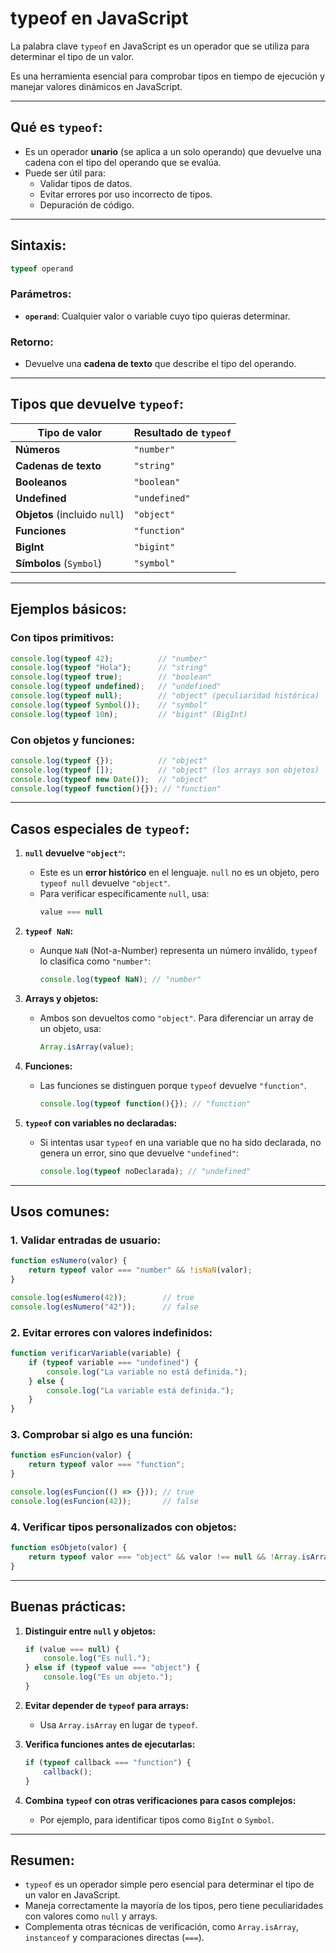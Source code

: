 
# typeof en JavaScript

La palabra clave `typeof` en JavaScript es un operador que se utiliza para determinar el tipo de un valor. 

Es una herramienta esencial para comprobar tipos en tiempo de ejecución y manejar valores dinámicos en JavaScript.

---

## **Qué es `typeof`:**

- Es un operador **unario** (se aplica a un solo operando) que devuelve una cadena con el tipo del operando que se evalúa.
- Puede ser útil para:
  - Validar tipos de datos.
  - Evitar errores por uso incorrecto de tipos.
  - Depuración de código.

---

## **Sintaxis:**

```javascript
typeof operand
```

### **Parámetros:**
- **`operand`**: Cualquier valor o variable cuyo tipo quieras determinar.

### **Retorno:**
- Devuelve una **cadena de texto** que describe el tipo del operando.

---

## **Tipos que devuelve `typeof`:**

| Tipo de valor               | Resultado de `typeof` |
|-----------------------------|------------------------|
| **Números**                 | `"number"`            |
| **Cadenas de texto**         | `"string"`            |
| **Booleanos**                | `"boolean"`           |
| **Undefined**                | `"undefined"`         |
| **Objetos** (incluido `null`) | `"object"`            |
| **Funciones**                | `"function"`          |
| **BigInt**                   | `"bigint"`            |
| **Símbolos** (`Symbol`)      | `"symbol"`            |

---

## **Ejemplos básicos:**

### **Con tipos primitivos:**
```javascript
console.log(typeof 42);          // "number"
console.log(typeof "Hola");      // "string"
console.log(typeof true);        // "boolean"
console.log(typeof undefined);   // "undefined"
console.log(typeof null);        // "object" (peculiaridad histórica)
console.log(typeof Symbol());    // "symbol"
console.log(typeof 10n);         // "bigint" (BigInt)
```

### **Con objetos y funciones:**
```javascript
console.log(typeof {});          // "object"
console.log(typeof []);          // "object" (los arrays son objetos)
console.log(typeof new Date());  // "object"
console.log(typeof function(){}); // "function"
```

---

## **Casos especiales de `typeof`:**

1. **`null` devuelve `"object"`:**
   - Este es un **error histórico** en el lenguaje. `null` no es un objeto, pero `typeof null` devuelve `"object"`. 
   - Para verificar específicamente `null`, usa:
     ```javascript
     value === null
     ```

2. **`typeof NaN`:**
   - Aunque `NaN` (Not-a-Number) representa un número inválido, `typeof` lo clasifica como `"number"`:
     ```javascript
     console.log(typeof NaN); // "number"
     ```

3. **Arrays y objetos:**
   - Ambos son devueltos como `"object"`. Para diferenciar un array de un objeto, usa:
     ```javascript
     Array.isArray(value);
     ```

4. **Funciones:**
   - Las funciones se distinguen porque `typeof` devuelve `"function"`.
     ```javascript
     console.log(typeof function(){}); // "function"
     ```

5. **`typeof` con variables no declaradas:**
   - Si intentas usar `typeof` en una variable que no ha sido declarada, no genera un error, sino que devuelve `"undefined"`:
     ```javascript
     console.log(typeof noDeclarada); // "undefined"
     ```

---

## **Usos comunes:**

### 1. **Validar entradas de usuario:**
```javascript
function esNumero(valor) {
    return typeof valor === "number" && !isNaN(valor);
}

console.log(esNumero(42));        // true
console.log(esNumero("42"));      // false
```

### 2. **Evitar errores con valores indefinidos:**
```javascript
function verificarVariable(variable) {
    if (typeof variable === "undefined") {
        console.log("La variable no está definida.");
    } else {
        console.log("La variable está definida.");
    }
}
```

### 3. **Comprobar si algo es una función:**
```javascript
function esFuncion(valor) {
    return typeof valor === "function";
}

console.log(esFuncion(() => {})); // true
console.log(esFuncion(42));       // false
```

### 4. **Verificar tipos personalizados con objetos:**
```javascript
function esObjeto(valor) {
    return typeof valor === "object" && valor !== null && !Array.isArray(valor);
}
```

---

## **Buenas prácticas:**

1. **Distinguir entre `null` y objetos:**
   ```javascript
   if (value === null) {
       console.log("Es null.");
   } else if (typeof value === "object") {
       console.log("Es un objeto.");
   }
   ```

2. **Evitar depender de `typeof` para arrays:**
   - Usa `Array.isArray` en lugar de `typeof`.

3. **Verifica funciones antes de ejecutarlas:**
   ```javascript
   if (typeof callback === "function") {
       callback();
   }
   ```

4. **Combina `typeof` con otras verificaciones para casos complejos:**
   - Por ejemplo, para identificar tipos como `BigInt` o `Symbol`.

---

## **Resumen:**

- `typeof` es un operador simple pero esencial para determinar el tipo de un valor en JavaScript.
- Maneja correctamente la mayoría de los tipos, pero tiene peculiaridades con valores como `null` y arrays.
- Complementa otras técnicas de verificación, como `Array.isArray`, `instanceof` y comparaciones directas (`===`).

